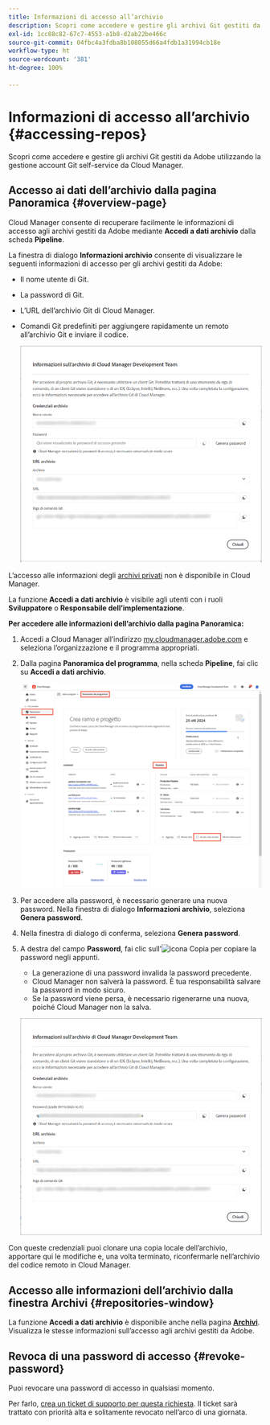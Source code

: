 ```yaml
---
title: Informazioni di accesso all’archivio
description: Scopri come accedere e gestire gli archivi Git gestiti da Adobe utilizzando la gestione account Git self-service da Cloud Manager.
exl-id: 1cc88c82-67c7-4553-a1b8-d2ab22be466c
source-git-commit: 04fbc4a3fdba8b108055d66a4fdb1a31994cb18e
workflow-type: ht
source-wordcount: '381'
ht-degree: 100%

---
```


# Informazioni di accesso all’archivio {#accessing-repos}

Scopri come accedere e gestire gli archivi Git gestiti da Adobe utilizzando la gestione account Git self-service da Cloud Manager.

## Accesso ai dati dell’archivio dalla pagina Panoramica {#overview-page}

Cloud Manager consente di recuperare facilmente le informazioni di accesso agli archivi gestiti da Adobe mediante **Accedi a dati archivio** dalla scheda **Pipeline**.

La finestra di dialogo **Informazioni archivio** consente di visualizzare le seguenti informazioni di accesso per gli archivi gestiti da Adobe:

* Il nome utente di Git.
* La password di Git.
* L’URL dell’archivio Git di Cloud Manager.
* Comandi Git predefiniti per aggiungere rapidamente un remoto all’archivio Git e inviare il codice.

  ![Finestra dati archivio](assets/repository-info.png)

L’accesso alle informazioni degli [archivi privati](/help/managing-code/private-repositories.md) non è disponibile in Cloud Manager.

La funzione **Accedi a dati archivio** è visibile agli utenti con i ruoli **Sviluppatore** o **Responsabile dell’implementazione**.

**Per accedere alle informazioni dell’archivio dalla pagina Panoramica:**

1. Accedi a Cloud Manager all’indirizzo [my.cloudmanager.adobe.com](https://my.cloudmanager.adobe.com/) e seleziona l’organizzazione e il programma appropriati.

1. Dalla pagina **Panoramica del programma**, nella scheda **Pipeline**, fai clic su **Accedi a dati archivio**.

   ![Accedi a dati archivio nella scheda Pipeline](/help/managing-code/assets/pipelines-card2.png)

1. Per accedere alla password, è necessario generare una nuova password. Nella finestra di dialogo **Informazioni archivio**, seleziona **Genera password**.

1. Nella finestra di dialogo di conferma, seleziona **Genera password**.

1. A destra del campo **Password**, fai clic sull’![icona Copia](https://spectrum.adobe.com/static/icons/workflow_18/Smock_Copy_18_N.svg) per copiare la password negli appunti.

   * La generazione di una password invalida la password precedente.
   * Cloud Manager non salverà la password. È tua responsabilità salvare la password in modo sicuro.
   * Se la password viene persa, è necessario rigenerarne una nuova, poiché Cloud Manager non la salva.

   ![Copia password nella finestra di dialogo Informazioni archivio](/help/managing-code/assets/repository-copy-password.png)

Con queste credenziali puoi clonare una copia locale dell’archivio, apportare qui le modifiche e, una volta terminato, riconfermarle nell’archivio del codice remoto in Cloud Manager.

## Accesso alle informazioni dell’archivio dalla finestra Archivi {#repositories-window}

La funzione **Accedi a dati archivio** è disponibile anche nella pagina [**Archivi**](/help/managing-code/managing-repositories.md). Visualizza le stesse informazioni sull’accesso agli archivi gestiti da Adobe.

## Revoca di una password di accesso {#revoke-password}

Puoi revocare una password di accesso in qualsiasi momento.

Per farlo, [crea un ticket di supporto per questa richiesta](https://experienceleague.adobe.com/?support-solution=Experience+Manager&amp;support-tab=home?lang=it#support). Il ticket sarà trattato con priorità alta e solitamente revocato nell’arco di una giornata.
